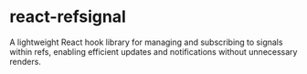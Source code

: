 # react-refsignal
A lightweight React hook library for managing and subscribing to signals within refs, enabling efficient updates and notifications without unnecessary renders.
